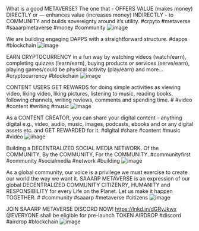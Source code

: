 What is a good METAVERSE?
The one that - OFFERS VALUE (makes money) DIRECTLY or — enhances value (increases money) INDIRECTLY - to COMMUNITY and builds sovereignty around it’s utility. #crpyto #metaverse #saaarpmetaverse #money #community
![image](https://github.com/saaarpmetaverse/social-media-posts/blob/main/1.jpg)

We are building engaging DAPPS with a straightforward structure.
#dapps #blockchain
![image](https://github.com/saaarpmetaverse/social-media-posts/blob/main/2.jpg)

EARN CRYPTOCURRENCY in a fun way by watching videos (watch/earn), completing quizzes (learn/earn), buying products or services (serve/earn), playing games/could be physical activity (play/earn) and more…
#cryptocurrency #blockchain
![image](https://github.com/saaarpmetaverse/social-media-posts/blob/main/3.jpg)

CONTENT USERS GET REWARDS for doing simple activities as viewing video, liking video, liking pictures, listening to music, reading books, following channels, writing reviews, comments and spending time. # #video #content #writing #music
![image](https://github.com/saaarpmetaverse/social-media-posts/blob/main/4.jpg)

As a CONTENT CREATOR, you can share your digital content - anything digital e.g., video, audio, music, images, podcasts, ebooks and or any digital assets etc. and GET REWARDED for it. #digital #share #content #music #video
![image](https://github.com/saaarpmetaverse/social-media-posts/blob/main/5.jpg)

Building a
DECENTRALIZED SOCIAL MEDIA NETWORK.
Of the COMMUNITY,
By the COMMUNITY,
For the COMMUNITY.
#communityfirst #community #socialmedia #network #building
![image](https://github.com/saaarpmetaverse/social-media-posts/blob/main/6.jpg)

As a global community, our voice is a privilege we must exercise to create our world the way we want it. SAAARP METAVERSE is an expression of our global DECENTRALIZED COMMUNITY CITIZENRY, HUMANITY and RESPONSIBILITY for every Life on the Planet. Let us make it happen TOGETHER. # #community #saaarp #metaverse #citizens
![image](https://github.com/saaarpmetaverse/social-media-posts/blob/main/8.jpg)

JOIN SAAARP METAVERSE DISCORD NOW!
https://lnkd.in/dGRyJkwx
@EVERYONE shall be eligible for pre-launch TOKEN AIRDROP #discord #airdrop #blockchain
![image](https://github.com/saaarpmetaverse/social-media-posts/blob/main/9.jpg)


